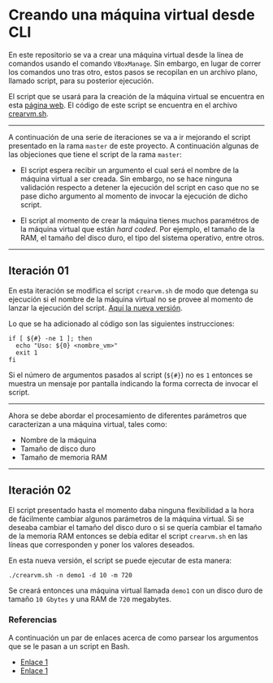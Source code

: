 # Creando una máquina virtual desde CLI

En este repositorio se va a crear una máquina virtual desde la línea de comandos usando el comando `VBoxManage`.
Sin embargo, en lugar de correr los comandos uno tras otro, estos pasos se recopilan en un archivo plano, llamado script, para su posterior ejecución.

El script que se usará para la creación de la máquina virtual se encuentra en esta [página web](https://www.andreafortuna.org/2019/10/24/how-to-create-a-virtualbox-vm-from-command-line/).
El código de este script se encuentra en el archivo [crearvm.sh](crearvm.sh).

---

A continuación de una serie de iteraciones se va a ir mejorando el script presentado en la rama `master` de este proyecto. 
A continuación algunas de las objeciones que tiene el script de la rama `master`:

* El script espera recibir un argumento el cual será el nombre de la máquina virtual a ser creada. Sin embargo, no se hace ninguna validación respecto a detener la ejecución del script en caso que no se pase dicho argumento al momento de invocar la ejecución de dicho script.

* El script al momento de crear la máquina tienes muchos paramétros de la máquina virtual que están *hard coded*. Por ejemplo, el tamaño de la RAM, el tamaño del disco duro, el tipo del sistema operativo, entre otros.

---

## Iteración 01

En esta iteración se modifica el script `crearvm.sh` de modo que detenga su ejecución si el nombre de la máquina virtual no se provee al momento de lanzar la ejecución del script.
[Aquí la nueva versión](crearvm.sh).

Lo que se ha adicionado al código son las siguientes instrucciones:

```
if [ ${#} -ne 1 ]; then
  echo "Uso: ${0} <nombre_vm>"
  exit 1
fi
```

Si el número de argumentos pasados al script (`${#}`) no es `1` entonces se muestra un mensaje por pantalla indicando la forma correcta de invocar el script.

---

Ahora se debe abordar el procesamiento de diferentes parámetros que caracterizan a una máquina virtual, tales como:

* Nombre de la máquina
* Tamaño de disco duro
* Tamaño de memoria RAM

---

## Iteración 02

El script presentado hasta el momento daba ninguna flexibilidad a la hora de fácilmente cambiar algunos parámetros de la máquina virtual.
Si se deseaba cambiar el tamaño del disco duro o si se quería cambiar el tamaño de la memoria RAM entonces se debía editar el script `crearvm.sh` en las líneas que corresponden y poner los valores deseados.

En esta nueva versión, el script se puede ejecutar de esta manera:

```
./crearvm.sh -n demo1 -d 10 -m 720
```

Se creará entonces una máquina virtual llamada `demo1` con un disco duro de tamaño `10 Gbytes` y una RAM de `720` megabytes.

### Referencias

A continuación un par de enlaces acerca de como parsear los argumentos que se le pasan a un script en Bash.

* [Enlace 1](https://linuxconfig.org/how-to-use-getopts-to-parse-a-script-options)
* [Enlace 1](https://sookocheff.com/post/bash/parsing-bash-script-arguments-with-shopts/)
